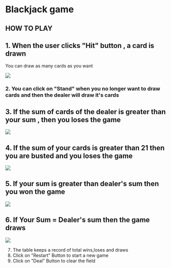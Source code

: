 # Blackjack game

## HOW TO PLAY

## 1. When the user clicks "Hit" button , a card is drawn
You can draw as many cards as you want

![](https://github.com/TheArushiSingh/Hacking-Scripts/blob/main/Javascript/Blackjack%20Game/readme%20images/img1.PNG)

### 2. You can click on "Stand" when you no longer want to draw cards and then the dealer will draw it's cards

## 3. If the sum of cards of the dealer is greater than your sum , then you loses the game

![](https://github.com/TheArushiSingh/Hacking-Scripts/blob/main/Javascript/Blackjack%20Game/readme%20images/img2.PNG)


## 4. If the sum of your cards is greater than 21 then you are busted and you loses the game

![](https://github.com/TheArushiSingh/Hacking-Scripts/blob/main/Javascript/Blackjack%20Game/readme%20images/img3.PNG)

## 5. If your sum is greater than dealer's sum then you won the game

![](https://github.com/TheArushiSingh/Hacking-Scripts/blob/main/Javascript/Blackjack%20Game/readme%20images/img4.PNG)

## 6. If Your Sum = Dealer's sum then the game draws

![](https://github.com/TheArushiSingh/Hacking-Scripts/blob/main/Javascript/Blackjack%20Game/readme%20images/img5.PNG)


7. The table keeps a record of total wins,loses and draws
8. Click on "Restart" Button to start a new game
9. Click on "Deal" Button to clear the field
